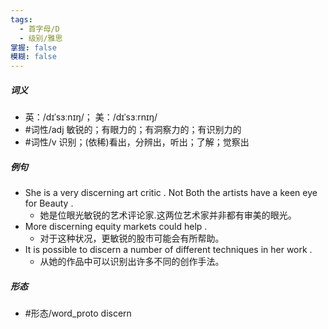 ```yaml
---
tags:
  - 首字母/D
  - 级别/雅思
掌握: false
模糊: false
---
```

##### 词义
- 英：/dɪˈsɜːnɪŋ/； 美：/dɪˈsɜːrnɪŋ/
- #词性/adj  敏锐的；有眼力的；有洞察力的；有识别力的
- #词性/v  识别；(依稀)看出，分辨出，听出；了解；觉察出
##### 例句
- She is a very discerning art critic . Not Both the artists have a keen eye for Beauty .
	- 她是位眼光敏锐的艺术评论家.这两位艺术家并非都有审美的眼光。
- More discerning equity markets could help .
	- 对于这种状况，更敏锐的股市可能会有所帮助。
- It is possible to discern a number of different techniques in her work .
	- 从她的作品中可以识别出许多不同的创作手法。
##### 形态
- #形态/word_proto discern

